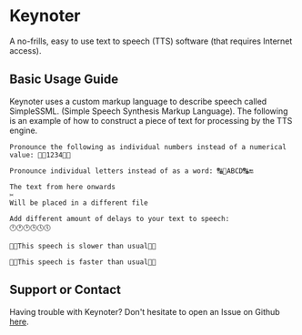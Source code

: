 # Keynoter

A no-frills, easy to use text to speech (TTS) software (that requires Internet access).

## Basic Usage Guide

Keynoter uses a custom markup language to describe speech called SimpleSSML. (Simple Speech Synthesis Markup Language). The following is an example of how to construct a piece of text for processing by the TTS engine.

```
Pronounce the following as individual numbers instead of a numerical value: 🔢🏁1234🔢🔚

Pronounce individual letters instead of as a word: 🔠🏁ABCD🔠🔚

The text from here onwards
✂️
Will be placed in a different file

Add different amount of delays to your text to speech:
🕛🕐🕑🕒🕓🕔

🐢🏁This speech is slower than usual🐢🔚

🚀🏁This speech is faster than usual🚀🔚
```

## Support or Contact

Having trouble with Keynoter? Don't hesitate to open an Issue on Github [here](https://github.com/d3lta-v/keynoter/issues).
